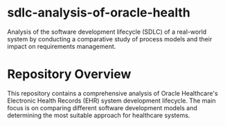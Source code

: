 # sdlc-analysis-of-oracle-health
Analysis of the software development lifecycle (SDLC) of a real-world system by conducting a comparative study of process models and their impact on requirements management.

# Repository Overview
This repository contains a comprehensive analysis of Oracle Healthcare's Electronic Health Records (EHR) system development lifecycle. The main focus is on comparing different software development models and determining the most suitable approach for healthcare systems.
